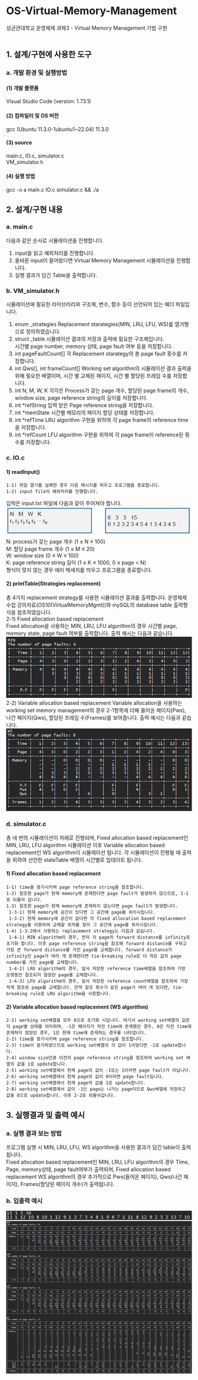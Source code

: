 # OS-Virtual-Memory-Management
성균관대학교 운영체제 과제3 - Virtual Memory Management 기법 구현<br><br>

## 1. 설계/구현에 사용한 도구
### a. 개발 환경 및 실행방법
#### (1) 개발 플랫폼 
Visual Studio Code (version: 1.73.1)
#### (2) 컴파일러 및 OS 버전
gcc (Ubuntu 11.3.0-1ubuntu1~22.04) 11.3.0
#### (3) source 
main.c, IO.c, simulator.c <br> 
VM_simulator.h
#### (4) 실행 방법
gcc -o a main.c IO.c simulator.c && ./a
<br>

## 2. 설계/구현 내용
### a. main.c
다음과 같은 순서로 시뮬레이션을 진행합니다.
1) input을 읽고 예외처리를 진행합니다.
2) 올바른 input이 들어왔다면 Virtual Memory Management 시뮬레이션을 진행합니다.
3) 실행 결과가 담긴 Table을 출력합니다.
### b. VM_simulator.h
시뮬레이션에 필요한 라이브러리와 구조체, 변수, 함수 등이 선언되어 있는 헤더 파일입니다.       
1) enum _strategies
    Replacement starategies(MIN, LRU, LFU, WS)를 열거형으로 정의하였습니다.
2) struct _table
    시뮬레이션 결과의 저장과 출력에 필요한 구조체입니다. <br>시간별 page number, memory 상태, page fault 여부 등을 저장합니다.
3) int pageFaultCount[]
각 Replacement starategy의 총 page fault 횟수를 저장합니다.
4) int Qws[], int frameCount[]
	Working set algorithm의 시뮬레이션 결과 출력을 위해 필요한 배열이며, 시간 별 교체된 페이지, 시간 별 할당된 프레임 수를 저장합니다. 
5) int N, M, W, K
    각각은 Process가 갖는 page 개수, 할당된 page frame의 개수, window size, page reference string의 길이를 저장합니다.
6) int *refString
	입력 받은 Page reference string을 저장합니다.
7) int *memState
	시간별 메모리의 페이지 할당 상태를 저장합니다.
8) int *refTime
	LRU algorithm 구현을 위하여 각 page frame의 reference time을 저장합니다. 
9) int *refCount
    LFU algorithm 구현을 위하여 각 page frame이 reference된 횟수를 저장합니다.

### c. IO.c
#### 1) readInput()
	1-1) 파일 열기를 실패한 경우 다음 메시지를 띄우고 프로그램을 종료합니다.
	1-2) input file의 예외처리를 진행합니다.
입력은 input.txt 파일에 다음과 같이 주어져야 합니다.
![inputImage](./img/그림1.png)<br>
N: process가 갖는 page 개수 (1 ≤ N ≤ 100) <br>
M: 할당 page frame 개수 (1 ≤ M ≤ 20)<br>
W: window size (0 ≤ W ≤ 100)<br>
K: page reference string 길이 (1 ≤ K ≤ 1000, 0 ≤ page < N)<br>
형식이 맞지 않는 경우 에러 메세지를 띄우고 프로그램을 종료합니다.
<br>
#### 2) printTable(Strategies replacement)<br>
총 4가지 replacement strategy를 사용한 시뮬레이션 결과를 출력합니다. 운영체제 수업 강의자료(OS10(VirtualMemoryMgmt))와 mySQL의 database table 출력형식을 참조하였습니다.<br>
2-1) Fixed allocation based replacement<br>
Fixed allocation을 사용하는 MIN, LRU, LFU algorithm의 경우 시간별 page, memory state, page fault 여부를 출력합니다. 출력 예시는 다음과 같습니다.
![2-1fixed](./img/2-1fixed.png)<br>
2-2) Variable allocation based replacement
Variable allocation을 사용하는 working set memory management의 경우 2-1항목에 더해 들어온 페이지(Pws), 나간 페이지(Qws), 할당된 프레임 수(Frames)를 보여줍니다. 출력 예시는 다음과 같습니다.
![2-2var](./img/2-2var.png)<br>
### d. simulator.c
총 네 번의 시뮬레이션이 차례로 진행되며, Fixed allocation based replacement인 MIN, LRU, LFU algorithm 시뮬레이션 이후 Variable allocation based replacement인 WS algorithm이 시뮬레이션 됩니다. 각 시뮬레이션이 진행될 때 출력을 위하여 선언한 stateTable 배열이 시간별로 업데이트 됩니다.<br>
#### 1) Fixed allocation based replacement 
    1-1) time을 증가시키며 page reference string을 참조합니다.
    1-2) 참조한 page가 현재 memory에 존재한다면 page fault가 발생하지 않으므로, 1-1로 되돌아 갑니다.
    1-3) 참조한 page가 현재 memory에 존재하지 않는다면 page fault가 발생합니다.
     1-3-1) 현재 memory에 공간이 있다면 그 공간에 page를 위치시킵니다.
     1-3-2) 현재 memory에 공간이 없다면 각 fixed allocation based replacement strategy를 이용하여 교체할 위치를 찾아 그 공간에 page를 위치시킵니다.
    1-4) 1-3-2에서 사용하는 replacement strategy는 다음과 같습니다.
     1-4-1) MIN algorithm의 경우, 먼저 각 page의 forward distance를 infinity로 초기화 합니다. 이후 page reference string을 참조해 forward distance를 구하고 가장 큰 forward distance를 가진 page를 교체합니다. forward distance가 infinity인 page가 여러 개 존재한다면 tie-breaking rule로 더 작은 값의 page number를 가진 page를 교체합니다.
     1-4-2) LRU algorithm의 경우, 앞서 저장한 reference time배열을 참조하여 가장 오랫동안 참조되지 않았던 page를 교체합니다.
     1-4-3) LFU algorithm의 경우, 앞서 저장한 reference count배열을 참조하여 가장 적게 참조된 page를 교체합니다. 만약 참조 횟수가 같은 page가 여러 개 있다면, tie-breaking rule로 LRU algorithm을 사용합니다. 
#### 2) Variable allocation based replacement (WS algorithm)
	2-1) working set배열을 모두 0으로 초기화 시킵니다. 여기서 working set배열의 값은 각 page별 상태를 의미하며, -1은 페이지가 직전 time에 존재했던 경우, 0은 직전 time에 존재하지 않았던 경우, 1은 현재 time에 존재하는 경우를 나타냅니다.
	2-2) time을 증가시키며 page reference string을 참조합니다.
	2-3) time이 증가하였으므로 working set배열의 각 값이 1이었다면 -1로 update합니다.
	2-4) window size만큼 이전의 page reference string을 참조하여 working set 배열의 값을 1로 update합니다.
	2-5) working set배열에서 현재 page의 값이 -1또는 1이라면 page fault가 아닙니다.
	2-6) working set배열에서 현재 page의 값이 0이라면 page fault입니다.
	2-7) working set배열에서 현재 page의 값을 1로 update합니다.
	2-8) working set배열에서 값이 -1인 page는 나가는 page이므로 Qws배열에 저장하고 값을 0으로 update합니다. 이후 2-2로 되돌아갑니다.
## 3. 실행결과 및 출력 예시
### a. 실행 결과 보는 방법
프로그램 실행 시 MIN, LRU, LFU, WS algorithm을 사용한 결과가 담긴 table이 출력됩니다. <br> 
Fixed allocation based replacement인 MIN, LRU, LFU algorithm의 경우 Time, Page, memory상태, page fault여부가 출력되며, Fixed allocation based replacement WS algorithm의 경우 추가적으로 Pws(들어온 페이지), Qws(나간 페이지), Frames(할당된 페이지 개수)가 출력됩니다.
### b. 입출력 예시
![입력](./img/입력.png)<br>
![출력](./img/출력.png)<br>